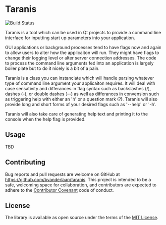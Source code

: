 # Taranis

[![Build Status](https://travis-ci.org/bvanderlaan/Taranis.svg?branch=master)](https://travis-ci.org/bvanderlaan/Taranis)

Taranis is a tool which can be used in Qt projects to provide a command line interface for inputting start up parameters into your application.

GUI applications or background processes tend to have flags now and again to allow users to alter how the applicaiton will run. They might have 
flags to change their logging level or alter server connection addresses. The code to process the command line arguments fed into an application
is largely boiler plate but to do it nicely is a bit of a pain.

Taranis is a class you can instanciate which will handle parsing whatever type of command line argument your applicaiton requires. It will deal with
case sensativity and differances in flag syntax such as backslashes (/), dashes (-), or double dashes (--) as well as differances in convension such as
triggering help with either an 'h' or a question mark (?). Taranis will also provide long and short forms of your desired flags such as '--help' or '-h'.

Taranis will also take care of generating help text and printing it to the console when the help flag is provided.

## Usage

TBD

## Contributing

Bug reports and pull requests are welcome on GitHub at https://github.com/bvanderlaan/taranis. This project is intended to be a safe, welcoming space for 
collaboration, and contributors are expected to adhere to the [Contributor Covenant](http://contributor-covenant.org) code of conduct.

## License

The library is available as open source under the terms of the [MIT License](http://opensource.org/licenses/MIT).